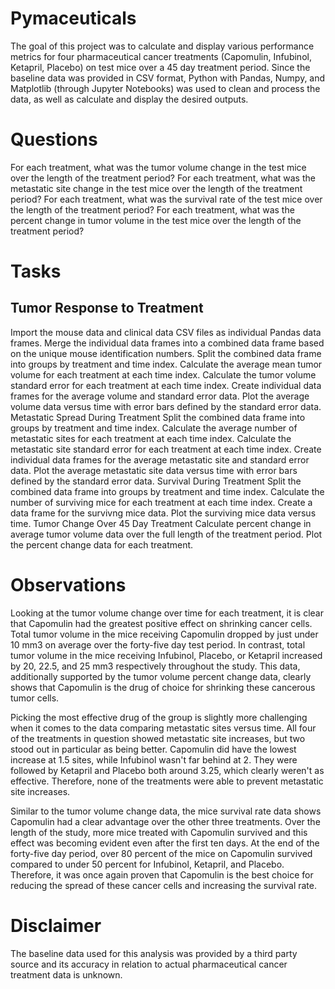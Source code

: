 # Pymaceuticals

The goal of this project was to calculate and display various performance metrics for four pharmaceutical cancer treatments (Capomulin, Infubinol, Ketapril, Placebo) on test mice over a 45 day treatment period. Since the baseline data was provided in CSV format, Python with Pandas, Numpy, and Matplotlib (through Jupyter Notebooks) was used to clean and process the data, as well as calculate and display the desired outputs.

# Questions

For each treatment, what was the tumor volume change in the test mice over the length of the treatment period?
For each treatment, what was the metastatic site change in the test mice over the length of the treatment period?
For each treatment, what was the survival rate of the test mice over the length of the treatment period?
For each treatment, what was the percent change in tumor volume in the test mice over the length of the treatment period?

# Tasks

## Tumor Response to Treatment

Import the mouse data and clinical data CSV files as individual Pandas data frames.
Merge the individual data frames into a combined data frame based on the unique mouse identification numbers.
Split the combined data frame into groups by treatment and time index.
Calculate the average mean tumor volume for each treatment at each time index.
Calculate the tumor volume standard error for each treatment at each time index.
Create individual data frames for the average volume and standard error data.
Plot the average volume data versus time with error bars defined by the standard error data.
Metastatic Spread During Treatment
Split the combined data frame into groups by treatment and time index.
Calculate the average number of metastatic sites for each treatment at each time index.
Calculate the metastatic site standard error for each treatment at each time index.
Create individual data frames for the average metastatic site and standard error data.
Plot the average metastatic site data versus time with error bars defined by the standard error data.
Survival During Treatment
Split the combined data frame into groups by treatment and time index.
Calculate the number of surviving mice for each treatment at each time index.
Create a data frame for the survivng mice data.
Plot the surviving mice data versus time.
Tumor Change Over 45 Day Treatment
Calculate percent change in average tumor volume data over the full length of the treatment period.
Plot the percent change data for each treatment.

# Observations

Looking at the tumor volume change over time for each treatment, it is clear that Capomulin had the greatest positive effect on shrinking cancer cells. Total tumor volume in the mice receiving Capomulin dropped by just under 10 mm3 on average over the forty-five day test period. In contrast, total tumor volume in the mice receiving Infubinol, Placebo, or Ketapril increased by 20, 22.5, and 25 mm3 respectively throughout the study. This data, additionally supported by the tumor volume percent change data, clearly shows that Capomulin is the drug of choice for shrinking these cancerous tumor cells.

Picking the most effective drug of the group is slightly more challenging when it comes to the data comparing metastatic sites versus time. All four of the treatments in question showed metastatic site increases, but two stood out in particular as being better. Capomulin did have the lowest increase at 1.5 sites, while Infubinol wasn't far behind at 2. They were followed by Ketapril and Placebo both around 3.25, which clearly weren't as effective. Therefore, none of the treatments were able to prevent metastatic site increases.

Similar to the tumor volume change data, the mice survival rate data shows Capomulin had a clear advantage over the other three treatments. Over the length of the study, more mice treated with Capomulin survived and this effect was becoming evident even after the first ten days. At the end of the forty-five day period, over 80 percent of the mice on Capomulin survived compared to under 50 percent for Infubinol, Ketapril, and Placebo. Therefore, it was once again proven that Capomulin is the best choice for reducing the spread of these cancer cells and increasing the survival rate.

# Disclaimer

The baseline data used for this analysis was provided by a third party source and its accuracy in relation to actual pharmaceutical cancer treatment data is unknown.
